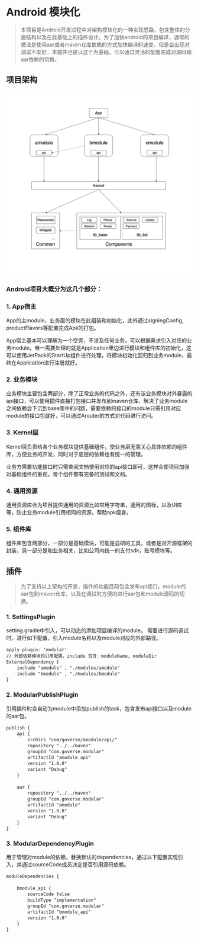 # Android 模块化
> 本项目是Android开发过程中对架构模块化的一种实现思路，包含整体的分层结构以及在此基础上的插件设计。为了加快android的项目编译，通常的做法是使用aar或者maven仓库依赖的方式加快编译的速度，但是会出现对调试不友好，本插件也是以这个为基础，可以通过灵活的配置完成对源码和aar依赖的切换。

## 项目架构
![项目架构图](./arch.png)

### Android项目大概分为这几个部分：

### 1. App宿主
App的主module，业务层的模块在此组装和初始化，此外通过signingConfig, productFlavors等配置完成Apk的打包。

App宿主基本可以理解为一个空壳，不涉及任何业务，可以根据需求引入对应的业务module，唯一需要处理的就是Application里边进行模块和组件库的初始化，这可以使用JetPack的StartUp组件进行处理，将模块初始化回归到业务module，最终在Application进行注册就好。

### 2. 业务模块
业务模块主要包含两部分，除了正常业务的代码之外，还有该业务模块对外暴露的api接口，可以使用插件直接打包接口并发布到maven仓库，解决了业务module之间依赖会下沉到base库中的问题，需要依赖的接口的module只需引用对应module的接口包就好，可以通过Arouter的方式对代码进行访问。

### 3. Kernel层
Kernel层负责给各个业务模块提供基础组件，使业务层无需关心具体依赖的组件库，方便业务的开发，同时对于底层的依赖也有统一的管理。

业务方需要功能接口时只需查阅文档使用对应的api接口即可，这样会使项目加强对基础组件的重视，每个组件都有完备的测试和文档。

### 4. 通用资源
通用资源库会为项目提供通用的资源比如常用字符串，通用的图标，以及UI库等，防止业务module引用相同的资源，帮助apk瘦身。

### 5. 组件库
组件库包含两部分，一部分是基础模块，可能是自研的工具，或者是对开源框架的封装，另一部分是和业务相关，比如公司内统一的支付sdk，账号模块等。


## 插件
> 为了支持以上架构的开发，插件的功能目前包含发布api接口，module的aar包到maven仓库，以及在调试时方便的进行aar包和module源码的切换。

### 1. SettingsPlugin
setting.gradle中引入，可以动态的添加项目编译的module。
需要进行源码调试时，进行如下配置，引入module名称以及module对应的外部路径。

```
apply plugin: 'modular'
// 外部依赖模块的引用配置，include 包含：moduleName, moduleDir
ExternalDependency {
    include "amodule" , "./modules/amodule"
    include "bmodule" , "./modules/bmodule"
}
```

### 2. ModularPublishPlugin
引用插件时会自动为module中添加publish的task，包含发布api接口以及module的aar包。

```
publish {
    api {
        srcDirs "com/goverse/amodule/api/"
        repository "../../maven"
        groupId "com.goverse.modular"
        artifactId "amodule_api"
        version "1.0.0"
        variant "Debug"
    }

    aar {
        repository "../../maven"
        groupId "com.goverse.modular"
        artifactId "amodule"
        version "1.0.0"
        variant "Debug"
    }
}
```

### 3. ModularDependencyPlugin
用于管理对module的依赖，替换默认的dependencies，通过以下配置实现引入，并通过sourceCode成员决定是否引用源码依赖。

```
moduleDependencies {

    bmodule_api {
        sourceCode false
        buildType "implementation"
        groupId "com.goverse.modular"
        artifactId "bmodule_api"
        version "1.0.0"
    }
}
```


